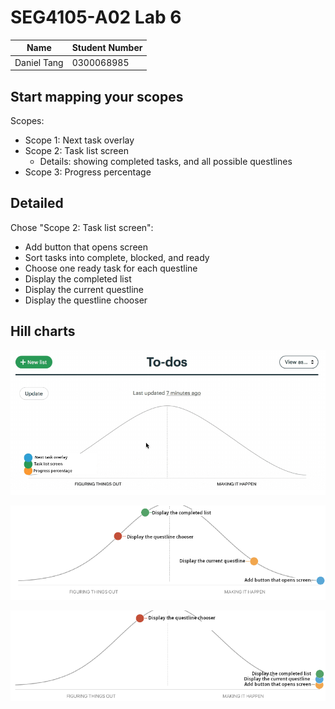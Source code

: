 # SEG4105-A02 Lab 6

|Name|Student Number|
|---|---|
|Daniel Tang|0300068985|

## Start mapping your scopes

Scopes:

- Scope 1: Next task overlay
- Scope 2: Task list screen
  - Details: showing completed tasks, and all possible questlines
- Scope 3: Progress percentage

## Detailed

Chose "Scope 2: Task list screen":

- Add button that opens screen
- Sort tasks into complete, blocked, and ready
- Choose one ready task for each questline
- Display the completed list
- Display the current questline
- Display the questline chooser

## Hill charts

![Original hill chart](./hill1.png)

![Hill chart after completing 1 task](./hill2.png)

![Hill chart after completing 3 tasks](./hill3.png)
